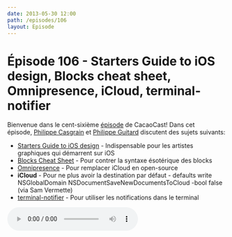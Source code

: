 ```yaml
---
date: 2013-05-30 12:00
path: /episodes/106
layout: Episode
---
```

# Épisode 106 - Starters Guide to iOS design, Blocks cheat sheet, Omnipresence, iCloud, terminal-notifier
<p>Bienvenue dans le cent-sixième <a href="https://archive.org/download/cacaocast/cacaocast_106.mp3" title="CacaoCast Episode 106">épisode</a> de CacaoCast! Dans cet épisode, <a href="http://www.twitter.com/philippec" title="Philippe Casgrain sur Twitter">Philippe Casgrain</a> et <a href="http://www.twitter.com/philippeguitard" title="Philippe Guitard sur Twitter">Philippe Guitard</a> discutent des sujets suivants:</p>
<ul><li><a href="http://taybenlor.com/2013/05/21/designing-for-ios.html" title="Starters Guide to iOS design">Starters Guide to iOS design</a> - Indispensable pour les artistes graphiques qui démarrent sur iOS</li>
<li><a href="http://twobitlabs.com/2012/12/objective-c-ios-blocks-cheat-sheet/" title="Blocks Cheat Sheet">Blocks Cheat Sheet</a> - Pour contrer la syntaxe ésotérique des blocks</li>
<li><a href="http://www.omnigroup.com/omnipresence/" title="Omnipresence">Omnipresence</a> - Pour remplacer iCloud en open-source</li>
<li><strong>iCloud</strong> - Pour ne plus avoir la destination par défaut - defaults write NSGlobalDomain NSDocumentSaveNewDocumentsToCloud -bool false (via Sam Vermette)</li>
<li><a href="https://github.com/alloy/terminal-notifier" title="terminal-notifier">terminal-notifier</a> - Pour utiliser les notifications dans le terminal</li>
</ul>
<p><audio controls><source src="https://archive.org/download/cacaocast/cacaocast_106.mp3" type="audio/mpeg"><source src="https://archive.org/download/cacaocast/cacaocast_106.mp3" type="audio/mp4">Votre navigateur ne supporte pas l'élément audio / Your browser does not support the audio element.</audio></p>
